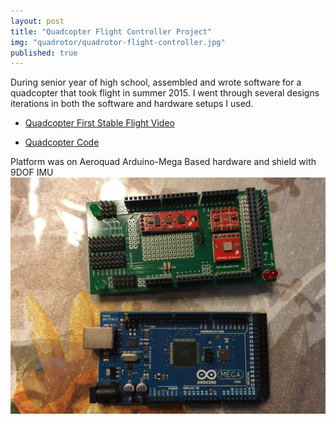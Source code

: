 ```yaml
---
layout: post
title: "Quadcopter Flight Controller Project"
img: "quadrotor/quadrotor-flight-controller.jpg"
published: true
---
```


During senior year of high school, assembled and wrote software for a quadcopter that took flight in summer 2015. I went through several designs iterations in both the software and hardware setups I used.

- [Quadcopter First Stable Flight Video](https://www.youtube.com/watch?v=Krt0CUHZYWo)

- [Quadcopter Code](https://github.com/kushalj1997/Quadcopter)

Platform was on Aeroquad Arduino-Mega Based hardware and shield with 9DOF IMU
![aeroquad-fc](/assets/img/quadrotor/aeroquad-fc.jpg)
